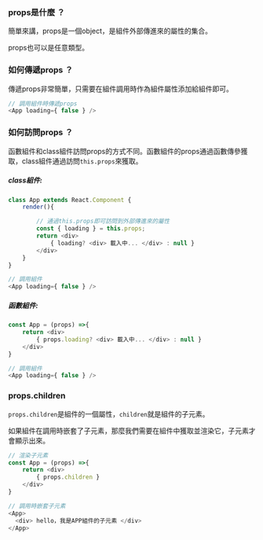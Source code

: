 
### props是什麼 ？

簡單來講，props是一個object，是組件外部傳進來的屬性的集合。

props也可以是任意類型。

### 如何傳遞props ？

傳遞props非常簡單，只需要在組件調用時作為組件屬性添加給組件即可。
```js
// 調用組件時傳遞props
<App loading={ false } />
```

### 如何訪問props ？
函數組件和class組件訪問props的方式不同。函數組件的props通過函數傳參獲取，class組件通過訪問`this.props`來獲取。  

##### class組件:
```js
class App extends React.Component {  
    render(){   

        // 通過this.props即可訪問到外部傳進來的屬性 
        const { loading } = this.props; 
        return <div>
            { loading? <div> 載入中... </div> : null }
        </div>
    }
} 

// 調用組件
<App loading={ false } />
```

##### 函數組件:
```js
const App = (props) =>{  
    return <div>
        { props.loading? <div> 載入中... </div> : null }
    </div>
}

// 調用組件
<App loading={ false } />
```

### props.children  
`props.children`是組件的一個屬性，`children`就是組件的子元素。

如果組件在調用時嵌套了子元素，那麼我們需要在組件中獲取並渲染它，子元素才會顯示出來。

```js
// 渲染子元素
const App = (props) =>{
    return <div>
        { props.children }
    </div>
}

// 調用時嵌套子元素
<App>
  <div> hello，我是APP組件的子元素 </div>
</App>
```
